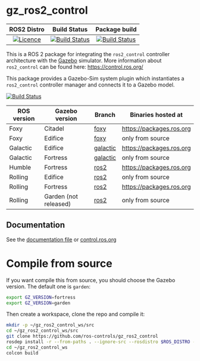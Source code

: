 # gz_ros2_control

ROS2 Distro | Build Status | Package build |
:---------: | :----: | :----------: |
[![Licence](https://img.shields.io/badge/License-Apache%202.0-blue.svg)](https://opensource.org/licenses/Apache-2.0) |  [![Build Status](http://build.ros2.org/buildStatus/icon?job=Hdev__ign_ros2_control__ubuntu_focal_amd64)](http://build.ros2.org/job/Hdev__ign_ros2_control__ubuntu_focal_amd64) |  [![Build Status](http://build.ros2.org/buildStatus/icon?job=Hbin_uF64__ign_ros2_control__ubuntu_focal_amd64__binary)](http://build.ros2.org/job/Hbin_uF64__ign_ros2_control__ubuntu_focal_amd64__binary) |

This is a ROS 2 package for integrating the `ros2_control` controller architecture with the [Gazebo](http://gazebosim.org/) simulator.
More information about `ros2_control` can be found here: https://control.ros.org/

This package provides a Gazebo-Sim system plugin which instantiates a `ros2_control` controller manager and connects it to a Gazebo model.

[![Build Status](https://github.com/ros-controls/gz_ros2_control/actions/workflows/ci.yaml/badge.svg?branch=galactic)](https://github.com/ros-controls/gz_ros2_control/actions/workflows/ci.yaml)

ROS version | Gazebo version | Branch | Binaries hosted at
-- | -- | -- | --
Foxy | Citadel | [foxy](https://github.com/ros-controls/gz_ros2_control/tree/foxy) | https://packages.ros.org
Foxy | Edifice | [foxy](https://github.com/ros-controls/gz_ros2_control/tree/foxy) | only from source
Galactic | Edifice | [galactic](https://github.com/ros-controls/gz_ros2_control/tree/galactic) | https://packages.ros.org
Galactic | Fortress | [galactic](https://github.com/ros-controls/gz_ros2_control/tree/galactic) | only from source
Humble | Fortress | [ros2](https://github.com/ros-controls/gz_ros2_control/tree/master) | https://packages.ros.org
Rolling | Edifice | [ros2](https://github.com/ros-controls/gz_ros2_control/tree/master) | only from source
Rolling | Fortress | [ros2](https://github.com/ros-controls/gz_ros2_control/tree/master) | https://packages.ros.org
Rolling | Garden (not released) | [ros2](https://github.com/ros-controls/gz_ros2_control/tree/master) | only from source

## Documentation
See the [documentation file](doc/index.rst) or [control.ros.org](https://control.ros.org/master/doc/simulators/gz_ros2_control/doc/index.html)

# Compile from source

If you want compile this from source, you should choose the Gazebo version. The default one is `garden`:

```bash
export GZ_VERSION=fortress
export GZ_VERSION=garden
```

Then create a workspace, clone the repo and compile it:

```bash
mkdir -p ~/gz_ros2_control_ws/src
cd ~/gz_ros2_control_ws/src
git clone https://github.com/ros-controls/gz_ros2_control
rosdep install -r --from-paths . --ignore-src --rosdistro $ROS_DISTRO -y
cd ~/gz_ros2_control_ws
colcon build
```

